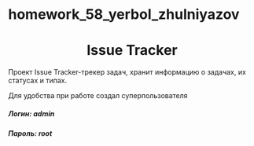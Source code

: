 # homework_58_yerbol_zhulniyazov
<h1 align="center"> Issue Tracker</h1>
<p>Проект Issue Tracker-трекер задач, хранит информацию о задачах, их статусах и типах.</p>
<p>Для удобства при работе создал суперпользователя</p>
<h5>Логин: admin</h5>
<h5>Пароль: root</h5>
